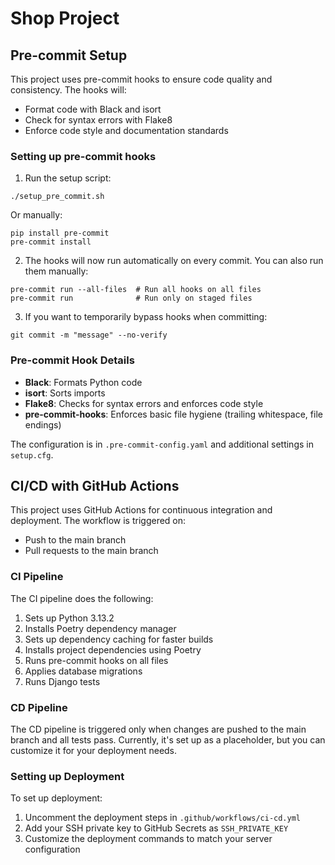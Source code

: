 # Shop Project

## Pre-commit Setup

This project uses pre-commit hooks to ensure code quality and consistency. The hooks will:
- Format code with Black and isort
- Check for syntax errors with Flake8
- Enforce code style and documentation standards

### Setting up pre-commit hooks

1. Run the setup script:
```
./setup_pre_commit.sh
```

Or manually:
```
pip install pre-commit
pre-commit install
```

2. The hooks will now run automatically on every commit. You can also run them manually:
```
pre-commit run --all-files  # Run all hooks on all files
pre-commit run              # Run only on staged files
```

3. If you want to temporarily bypass hooks when committing:
```
git commit -m "message" --no-verify
```

### Pre-commit Hook Details

- **Black**: Formats Python code
- **isort**: Sorts imports
- **Flake8**: Checks for syntax errors and enforces code style
- **pre-commit-hooks**: Enforces basic file hygiene (trailing whitespace, file endings)

The configuration is in `.pre-commit-config.yaml` and additional settings in `setup.cfg`.

## CI/CD with GitHub Actions

This project uses GitHub Actions for continuous integration and deployment. The workflow is triggered on:
- Push to the main branch
- Pull requests to the main branch

### CI Pipeline

The CI pipeline does the following:
1. Sets up Python 3.13.2
2. Installs Poetry dependency manager
3. Sets up dependency caching for faster builds
4. Installs project dependencies using Poetry
5. Runs pre-commit hooks on all files
6. Applies database migrations
7. Runs Django tests

### CD Pipeline

The CD pipeline is triggered only when changes are pushed to the main branch and all tests pass. Currently, it's set up as a placeholder, but you can customize it for your deployment needs.

### Setting up Deployment

To set up deployment:
1. Uncomment the deployment steps in `.github/workflows/ci-cd.yml`
2. Add your SSH private key to GitHub Secrets as `SSH_PRIVATE_KEY`
3. Customize the deployment commands to match your server configuration 